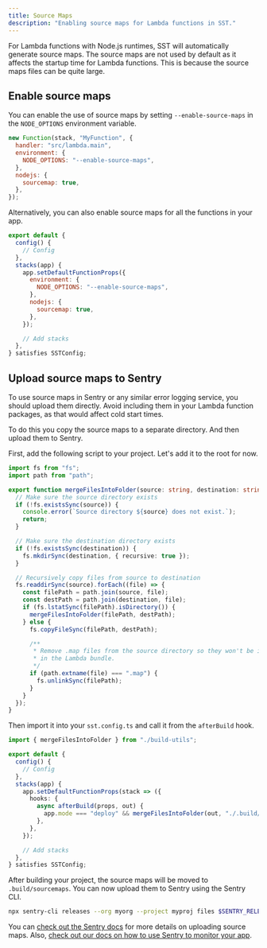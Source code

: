 ```yaml
---
title: Source Maps
description: "Enabling source maps for Lambda functions in SST."
---
```


For Lambda functions with Node.js runtimes, SST will automatically generate source maps. The source maps are not used by default as it affects the startup time for Lambda functions. This is because the source maps files can be quite large.

## Enable source maps

You can enable the use of source maps by setting `--enable-source-maps` in the `NODE_OPTIONS` environment variable.

```js {4,6-8}
new Function(stack, "MyFunction", {
  handler: "src/lambda.main",
  environment: {
    NODE_OPTIONS: "--enable-source-maps",
  },
  nodejs: {
    sourcemap: true,
  },
});
```

Alternatively, you can also enable source maps for all the functions in your app.

```js title="sst.config.ts" {8,10-12}
export default {
  config() {
    // Config
  },
  stacks(app) {
    app.setDefaultFunctionProps({
      environment: {
        NODE_OPTIONS: "--enable-source-maps",
      },
      nodejs: {
        sourcemap: true,
      },
    });

    // Add stacks
  },
} satisfies SSTConfig;
```

## Upload source maps to Sentry

To use source maps in Sentry or any similar error logging service, you should upload them directly. Avoid including them in your Lambda function packages, as that would affect cold start times.

To do this you copy the source maps to a separate directory. And then upload them to Sentry.

First, add the following script to your project. Let's add it to the root for now.

```ts title="build-utils.ts"
import fs from "fs";
import path from "path";

export function mergeFilesIntoFolder(source: string, destination: string) {
  // Make sure the source directory exists
  if (!fs.existsSync(source)) {
    console.error(`Source directory ${source} does not exist.`);
    return;
  }

  // Make sure the destination directory exists
  if (!fs.existsSync(destination)) {
    fs.mkdirSync(destination, { recursive: true });
  }

  // Recursively copy files from source to destination
  fs.readdirSync(source).forEach((file) => {
    const filePath = path.join(source, file);
    const destPath = path.join(destination, file);
    if (fs.lstatSync(filePath).isDirectory()) {
      mergeFilesIntoFolder(filePath, destPath);
    } else {
      fs.copyFileSync(filePath, destPath);

      /**
       * Remove .map files from the source directory so they won't be included
       * in the Lambda bundle.
       */
      if (path.extname(file) === ".map") {
        fs.unlinkSync(filePath);
      }
    }
  });
}
```

Then import it into your `sst.config.ts` and call it from the `afterBuild` hook.

```ts title="sst.config.ts"
import { mergeFilesIntoFolder } from "./build-utils";

export default {
  config() {
    // Config
  },
  stacks(app) {
    app.setDefaultFunctionProps(stack => ({
      hooks: {
        async afterBuild(props, out) {
          app.mode === "deploy" && mergeFilesIntoFolder(out, "./.build/sourcemaps");
        },
      },
    });

    // Add stacks
  },
} satisfies SSTConfig;
```

After building your project, the source maps will be moved to `.build/sourcemaps`. You can now upload them to Sentry using the Sentry CLI.

```bash
npx sentry-cli releases --org myorg --project myproj files $SENTRY_RELEASE upload-sourcemaps .build/sourcemaps
```

You can [check out the Sentry docs](https://docs.sentry.io/platforms/javascript/sourcemaps/uploading/typescript/) for more details on uploading source maps. Also, [check out our docs on how to use Sentry to monitor your app](./monitoring.md#sentry).
